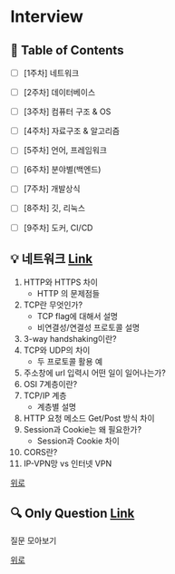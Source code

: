 ﻿# Interview
## 📝  Table of Contents     
- [ ] [1주차] 네트워크     
- [ ] [2주차] 데이터베이스    
- [ ] [3주차] 컴퓨터 구조 & OS     
- [ ] [4주차] 자료구조 & 알고리즘    
- [ ] [5주차] 언어, 프레임워크    
- [ ] [6주차] 분야별(백엔드)    
- [ ] [7주차] 개발상식    
- [ ] [8주차] 깃, 리눅스     
- [ ] [9주차] 도커, CI/CD    
    
     
## 💡  네트워크  [Link](https://github.com/CodingStudyBy4/Interview/blob/master/Network/network.md)
1.  HTTP와 HTTPS 차이    
	- HTTP 의 문제점들    
2.  TCP란 무엇인가?     
	- TCP flag에 대해서 설명    
	- 비연결성/연결성 프로토콜 설명    
3.  3-way handshaking이란?    
4. TCP와 UDP의 차이     
	- 두 프로토콜 활용 예    
5. 주소창에 url 입력시 어떤 일이 일어나는가?    
6.  OSI 7계층이란?    
7.  TCP/IP 계층    
	- 계층별 설명    
8.  HTTP 요청 메소드 Get/Post 방식 차이    
9.  Session과 Cookie는 왜 필요한가?    
	- Session과 Cookie 차이    
10.  CORS란?    
11.  IP-VPN망 vs 인터넷 VPN    
    
[위로](##%20%F0%9F%93%9D%20%20Table%20of%20Contents)    
    
## 🔍 Only Question [Link](https://github.com/CodingStudyBy4/Interview/blob/master/Question/question.md)
질문 모아보기 

[위로](##%20%F0%9F%93%9D%20%20Table%20of%20Contents)        
